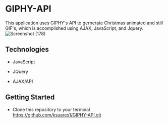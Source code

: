 # GIPHY-API


This application uses GIPHY's API to gernerate Christmas animated and still GIF's, which is accomplished using AJAX, JavaScript, and Jquery.
![Screenshot (178)](https://user-images.githubusercontent.com/44280043/81524643-ee546900-931f-11ea-82ce-a5ce15a83f98.png)




## Technologies
- JavaScript
- JQuery
 
- AJAX/API

## Getting Started
- Clone this repository to your terminal https://github.com/ksuares1/GIPHY-API.git
 
